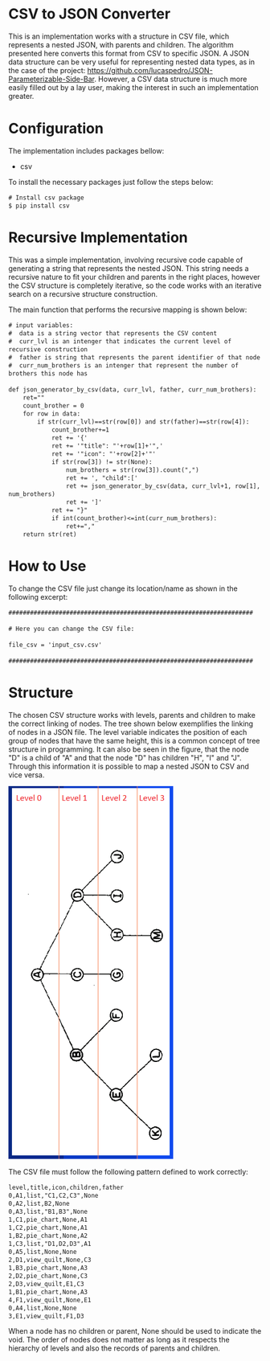 # CSV to JSON Converter

This is an implementation works with a structure in CSV file, which represents a nested JSON, with parents and children. The algorithm presented here converts this format from CSV to specific JSON.
A JSON data structure can be very useful for representing nested data types, as in the case of the project: https://github.com/lucaspedro/JSON-Parameterizable-Side-Bar.
However, a CSV data structure is much more easily filled out by a lay user, making the interest in such an implementation greater.

# Configuration

The implementation includes packages bellow:
* csv


To install the necessary packages just follow the steps below:

```
# Install csv package
$ pip install csv
```

# Recursive Implementation

This was a simple implementation, involving recursive code capable of generating a string that represents the nested JSON. This string needs a recursive nature to fit your children and parents in the right places, however the CSV structure is completely iterative, so the code works with an iterative search on a recursive structure construction.


The main function that performs the recursive mapping is shown below:
```
# input variables:
#  data is a string vector that represents the CSV content
#  curr_lvl is an intenger that indicates the current level of recursive construction
#  father is string that represents the parent identifier of that node
#  curr_num_brothers is an intenger that represent the number of brothers this node has

def json_generator_by_csv(data, curr_lvl, father, curr_num_brothers):
    ret=""
    count_brother = 0
    for row in data:
        if str(curr_lvl)==str(row[0]) and str(father)==str(row[4]):
            count_brother+=1
            ret += '{'
            ret += '"title": "'+row[1]+'",'
            ret += '"icon": "'+row[2]+'"'
            if str(row[3]) != str(None):
                num_brothers = str(row[3]).count(",")
                ret += ', "child":['
                ret += json_generator_by_csv(data, curr_lvl+1, row[1], num_brothers)
                ret += ']'
            ret += "}"
            if int(count_brother)<=int(curr_num_brothers):
                ret+=","
    return str(ret)
```


# How to Use

To change the CSV file just change its location/name as shown in the following excerpt:

```
####################################################################

# Here you can change the CSV file:

file_csv = 'input_csv.csv'

####################################################################
```

# Structure

The chosen CSV structure works with levels, parents and children to make the correct linking of nodes. The tree shown below exemplifies the linking of nodes in a JSON file. The level variable indicates the position of each group of nodes that have the same height, this is a common concept of tree structure in programming. It can also be seen in the figure, that the node "D" is a child of "A" and that the node "D" has children "H", "I" and "J". Through this information it is possible to map a nested JSON to CSV and vice versa.

![structure](structure.png)

The CSV file must follow the following pattern defined to work correctly:

```
level,title,icon,children,father
0,A1,list,"C1,C2,C3",None
0,A2,list,B2,None
0,A3,list,"B1,B3",None
1,C1,pie_chart,None,A1
1,C2,pie_chart,None,A1
1,B2,pie_chart,None,A2
1,C3,list,"D1,D2,D3",A1
0,A5,list,None,None
2,D1,view_quilt,None,C3
1,B3,pie_chart,None,A3
2,D2,pie_chart,None,C3
2,D3,view_quilt,E1,C3
1,B1,pie_chart,None,A3
4,F1,view_quilt,None,E1
0,A4,list,None,None
3,E1,view_quilt,F1,D3
```
When a node has no children or parent, None should be used to indicate the void. The order of nodes does not matter as long as it respects the hierarchy of levels and also the records of parents and children.


